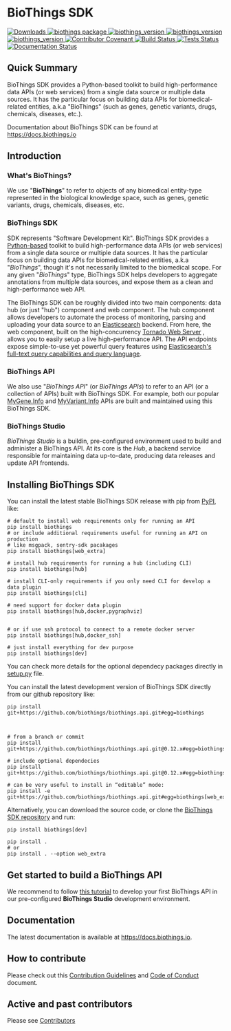 # BioThings SDK

[
![Downloads](https://pepy.tech/badge/biothings)
](https://pepy.tech/project/biothings)
[
![biothings package](https://badge.fury.io/py/biothings.svg)
](https://pypi.python.org/pypi/biothings)
[
![biothings_version](https://img.shields.io/pypi/pyversions/biothings.svg)
](https://pypi.python.org/pypi/biothings)
[
![biothings_version](https://img.shields.io/pypi/format/biothings.svg)
](https://pypi.python.org/pypi/biothings)
[
![biothings_version](https://img.shields.io/pypi/status/biothings.svg)
](https://pypi.python.org/pypi/biothings)
[
![Contributor Covenant](https://img.shields.io/badge/Contributor%20Covenant-v2.0%20adopted-ff69b4.svg)
](CODE_OF_CONDUCT.md)
[
![Build Status](https://github.com/biothings/biothings.api/actions/workflows/test-build.yml/badge.svg)
](https://github.com/biothings/biothings.api/actions/workflows/test-build.yml)
[
![Tests Status](https://github.com/biothings/biothings.api/actions/workflows/run-tests.yml/badge.svg)
](https://github.com/biothings/biothings.api/actions/workflows/run-tests.yml)
[
![Documentation Status](https://readthedocs.org/projects/biothingsapi/badge/?version=latest)
](https://docs.biothings.io/en/latest/?badge=latest)


## Quick Summary

BioThings SDK provides a Python-based toolkit to build high-performance data APIs (or web services) from a single data source or multiple data sources. It has the particular focus on building data APIs for biomedical-related entities, a.k.a "BioThings" (such as genes, genetic variants, drugs, chemicals, diseases, etc.).

Documentation about BioThings SDK can be found at https://docs.biothings.io

## Introduction

### What's BioThings?

We use "**BioThings**" to refer to objects of any biomedical entity-type
represented in the biological knowledge space, such as genes, genetic
variants, drugs, chemicals, diseases, etc.

### BioThings SDK

SDK represents "Software Development Kit". BioThings SDK provides a
[Python-based](https://www.python.org/) toolkit to build
high-performance data APIs (or web services) from a single data source
or multiple data sources. It has the particular focus on building data
APIs for biomedical-related entities, a.k.a "*BioThings*", though it's
not necessarily limited to the biomedical scope. For any given
"*BioThings*" type, BioThings SDK helps developers to aggregate
annotations from multiple data sources, and expose them as a clean and
high-performance web API.

The BioThings SDK can be roughly divided into two main components: data
hub (or just "hub") component and web component. The hub component
allows developers to automate the process of monitoring, parsing and
uploading your data source to an
[Elasticsearch](https://www.elastic.co/products/elasticsearch) backend.
From here, the web component, built on the high-concurrency [Tornado Web
Server](http://www.tornadoweb.org/en/stable/) , allows you to easily
setup a live high-performance API. The API endpoints expose
simple-to-use yet powerful query features using [Elasticsearch's
full-text query capabilities and query
language](https://www.elastic.co/guide/en/elasticsearch/reference/2.4/query-dsl-query-string-query.html#query-string-syntax).

### BioThings API

We also use "*BioThings API*" (or *BioThings APIs*) to refer to an API
(or a collection of APIs) built with BioThings SDK. For example, both
our popular [MyGene.Info](http://mygene.info/) and
[MyVariant.Info](http://myvariant.info/) APIs are built and maintained
using this BioThings SDK.

### BioThings Studio

*BioThings Studio* is a buildin, pre-configured environment used to build and
administer a BioThings API. At its core is the *Hub*, a backend service responsible for maintaining data up-to-date, producing data releases and
update API frontends.

## Installing BioThings SDK

You can install the latest stable BioThings SDK release with pip from
[PyPI](https://pypi.python.org/pypi), like:

    # default to install web requirements only for running an API
    pip install biothings
    # or include additional requirements useful for running an API on production
    # like msgpack, sentry-sdk pacakages
    pip install biothings[web_extra]

    # install hub requirements for running a hub (including CLI)
    pip install biothings[hub]

    # install CLI-only requirements if you only need CLI for develop a data plugin
    pip install biothings[cli]

    # need support for docker data plugin
    pip install biothings[hub,docker,pygraphviz]


    # or if use ssh protocol to connect to a remote docker server
    pip install biothings[hub,docker_ssh]

    # just install everything for dev purpose
    pip install biothings[dev]

You can check more details for the optional dependecy packages directly in [setup.py](setup.py) file.

You can install the latest development version of BioThings SDK directly
from our github repository like:

    pip install git+https://github.com/biothings/biothings.api.git#egg=biothings



    # from a branch or commit
    pip install git+https://github.com/biothings/biothings.api.git@0.12.x#egg=biothings

    # include optional dependecies
    pip install git+https://github.com/biothings/biothings.api.git@0.12.x#egg=biothings[web_extra]

    # can be very useful to install in “editable” mode:
    pip install -e git+https://github.com/biothings/biothings.api.git#egg=biothings[web_extra]



Alternatively, you can download the source code, or clone the [BioThings
SDK repository](https://github.com/biothings/biothings.api) and run:

    pip install biothings[dev]

    pip install .
    # or
    pip install . --option web_extra



## Get started to build a BioThings API

We recommend to follow [this tutorial](https://docs.biothings.io/en/latest/tutorial/studio.html) to develop your first BioThings API in our pre-configured **BioThings Studio** development environment.

## Documentation

The latest documentation is available at https://docs.biothings.io.

## How to contribute

Please check out this [Contribution Guidelines](CONTRIBUTING.md) and [Code of Conduct](CODE_OF_CONDUCT.md) document.

## Active and past contributors

Please see [Contributors](Contributors.md)
